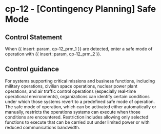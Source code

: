 # cp-12 - \[Contingency Planning\] Safe Mode

## Control Statement

When {{ insert: param, cp-12_prm_1 }} are detected, enter a safe mode of operation with {{ insert: param, cp-12_prm_2 }}.

## Control guidance

For systems supporting critical missions and business functions, including military operations, civilian space operations, nuclear power plant operations, and air traffic control operations (especially real-time operational environments), organizations can identify certain conditions under which those systems revert to a predefined safe mode of operation. The safe mode of operation, which can be activated either automatically or manually, restricts the operations systems can execute when those conditions are encountered. Restriction includes allowing only selected functions to execute that can be carried out under limited power or with reduced communications bandwidth.
